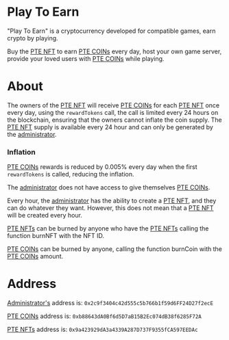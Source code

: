 # Play To Earn
"Play To Earn" is a cryptocurrency developed for compatible games, earn crypto by playing.

Buy the [PTE NFT](https://polygonscan.com/token/0x9a423929dA3a4339A287D737F9355fCA597EEDAc) to earn [PTE COINs](https://polygonscan.com/token/0xb88643dA0Bf6d5D7aB15B2Ec074dB38f6285F72A) every day, host your own game server, provide your loved users with [PTE COINs](https://polygonscan.com/token/0xb88643dA0Bf6d5D7aB15B2Ec074dB38f6285F72A) while playing.

# About  
The owners of the [PTE NFT](https://polygonscan.com/token/0x9a423929dA3a4339A287D737F9355fCA597EEDAc) will receive [PTE COINs](https://polygonscan.com/token/0xb88643dA0Bf6d5D7aB15B2Ec074dB38f6285F72A) for each [PTE NFT](https://polygonscan.com/token/0x9a423929dA3a4339A287D737F9355fCA597EEDAc) once every day, using the ``rewardTokens`` call, the call is limited every 24 hours on the blockchain, ensuring that the owners cannot inflate the coin supply. The [PTE NFT](https://polygonscan.com/token/0x9a423929dA3a4339A287D737F9355fCA597EEDAc) supply is available every 24 hour and can only be generated by the [administrator](0x2c9f3404c42d555c5b766b1f59d6FF24D27f2ecE).

### Inflation

[PTE COINs](https://polygonscan.com/token/0xb88643dA0Bf6d5D7aB15B2Ec074dB38f6285F72A) rewards is reduced by 0.005% every day when the first ``rewardTokens`` is called, reducing the inflation.

The [administrator](0x2c9f3404c42d555c5b766b1f59d6FF24D27f2ecE) does not have access to give themselves [PTE COINs](https://polygonscan.com/token/0xb88643dA0Bf6d5D7aB15B2Ec074dB38f6285F72A).

Every hour, the [administrator](0x2c9f3404c42d555c5b766b1f59d6FF24D27f2ecE) has the ability to create a [PTE NFT](https://polygonscan.com/token/0x9a423929dA3a4339A287D737F9355fCA597EEDAc), and they can do whatever they want. However, this does not mean that a [PTE NFT](https://polygonscan.com/token/0x9a423929dA3a4339A287D737F9355fCA597EEDAc) will be created every hour.

[PTE NFTs](https://polygonscan.com/token/0x9a423929dA3a4339A287D737F9355fCA597EEDAc) can be burned by anyone who have the [PTE NFTs](https://polygonscan.com/token/0x9a423929dA3a4339A287D737F9355fCA597EEDAc) calling the function burnNFT with the NFT ID.

[PTE COINs](https://polygonscan.com/token/0xb88643dA0Bf6d5D7aB15B2Ec074dB38f6285F72A) can be burned by anyone, calling the function burnCoin with the [PTE COINs](https://polygonscan.com/token/0xb88643dA0Bf6d5D7aB15B2Ec074dB38f6285F72A) amount.

# Address

[Administrator's](0x2c9f3404c42d555c5b766b1f59d6FF24D27f2ecE) address is: ``0x2c9f3404c42d555c5b766b1f59d6FF24D27f2ecE``

[PTE COINs](https://polygonscan.com/token/0xb88643dA0Bf6d5D7aB15B2Ec074dB38f6285F72A) address is: ``0xb88643dA0Bf6d5D7aB15B2Ec074dB38f6285F72A``

[PTE NFTs](https://polygonscan.com/token/0x9a423929dA3a4339A287D737F9355fCA597EEDAc) address is: ``0x9a423929dA3a4339A287D737F9355fCA597EEDAc``
